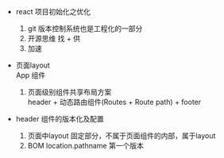 - react 项目初始化之优化
    1. git 版本控制系统也是工程化的一部分
    2. 开源思维 找 + 供
    3. 加速

- 页面layout         
    App 组件            
    1. 页面级别组件共享布局方案         
        header + 动态路由组件(Routes + Route path) + footer

- header 组件的版本化及配置       
    1. 页面中layout 固定部分，不属于页面组件的内部，属于layout
    2. BOM location.pathname 第一个版本